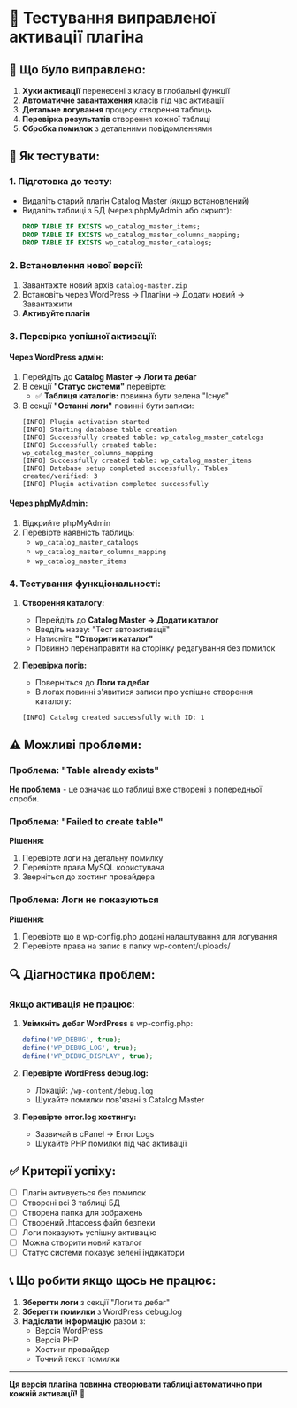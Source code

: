 # 🧪 Тестування виправленої активації плагіна

## 🔧 Що було виправлено:

1. **Хуки активації** перенесені з класу в глобальні функції
2. **Автоматичне завантаження** класів під час активації
3. **Детальне логування** процесу створення таблиць
4. **Перевірка результатів** створення кожної таблиці
5. **Обробка помилок** з детальними повідомленнями

## 🚀 Як тестувати:

### 1. **Підготовка до тесту:**
- Видаліть старий плагін Catalog Master (якщо встановлений)
- Видаліть таблиці з БД (через phpMyAdmin або скрипт):
  ```sql
  DROP TABLE IF EXISTS wp_catalog_master_items;
  DROP TABLE IF EXISTS wp_catalog_master_columns_mapping;
  DROP TABLE IF EXISTS wp_catalog_master_catalogs;
  ```

### 2. **Встановлення нової версії:**
1. Завантажте новий архів `catalog-master.zip`
2. Встановіть через WordPress → Плагіни → Додати новий → Завантажити
3. **Активуйте плагін**

### 3. **Перевірка успішної активації:**

#### Через WordPress адмін:
1. Перейдіть до **Catalog Master → Логи та дебаг**
2. В секції **"Статус системи"** перевірте:
   - ✅ **Таблиця каталогів:** повинна бути зелена "Існує"
3. В секції **"Останні логи"** повинні бути записи:
   ```
   [INFO] Plugin activation started
   [INFO] Starting database table creation
   [INFO] Successfully created table: wp_catalog_master_catalogs
   [INFO] Successfully created table: wp_catalog_master_columns_mapping
   [INFO] Successfully created table: wp_catalog_master_items
   [INFO] Database setup completed successfully. Tables created/verified: 3
   [INFO] Plugin activation completed successfully
   ```

#### Через phpMyAdmin:
1. Відкрийте phpMyAdmin
2. Перевірте наявність таблиць:
   - `wp_catalog_master_catalogs`
   - `wp_catalog_master_columns_mapping`
   - `wp_catalog_master_items`

### 4. **Тестування функціональності:**

1. **Створення каталогу:**
   - Перейдіть до **Catalog Master → Додати каталог**
   - Введіть назву: "Тест автоактивації"
   - Натисніть **"Створити каталог"**
   - Повинно перенаправити на сторінку редагування без помилок

2. **Перевірка логів:**
   - Поверніться до **Логи та дебаг**
   - В логах повинні з'явитися записи про успішне створення каталогу:
   ```
   [INFO] Catalog created successfully with ID: 1
   ```

## ⚠️ Можливі проблеми:

### Проблема: "Table already exists"
**Не проблема** - це означає що таблиці вже створені з попередньої спроби.

### Проблема: "Failed to create table"
**Рішення:**
1. Перевірте логи на детальну помилку
2. Перевірте права MySQL користувача
3. Зверніться до хостинг провайдера

### Проблема: Логи не показуються
**Рішення:**
1. Перевірте що в wp-config.php додані налаштування для логування
2. Перевірте права на запис в папку wp-content/uploads/

## 🔍 Діагностика проблем:

### Якщо активація не працює:
1. **Увімкніть дебаг WordPress** в wp-config.php:
   ```php
   define('WP_DEBUG', true);
   define('WP_DEBUG_LOG', true);
   define('WP_DEBUG_DISPLAY', true);
   ```

2. **Перевірте WordPress debug.log:**
   - Локацій: `/wp-content/debug.log`
   - Шукайте помилки пов'язані з Catalog Master

3. **Перевірте error.log хостингу:**
   - Зазвичай в cPanel → Error Logs
   - Шукайте PHP помилки під час активації

## ✅ Критерії успіху:

- [ ] Плагін активується без помилок
- [ ] Створені всі 3 таблиці БД
- [ ] Створена папка для зображень
- [ ] Створений .htaccess файл безпеки
- [ ] Логи показують успішну активацію
- [ ] Можна створити новий каталог
- [ ] Статус системи показує зелені індикатори

## 📞 Що робити якщо щось не працює:

1. **Зберегти логи** з секції "Логи та дебаг"
2. **Зберегти помилки** з WordPress debug.log
3. **Надіслати інформацію** разом з:
   - Версія WordPress
   - Версія PHP
   - Хостинг провайдер
   - Точний текст помилки

---

**Ця версія плагіна повинна створювати таблиці автоматично при кожній активації!** 🎉 